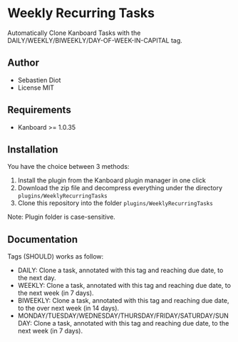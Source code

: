 Weekly Recurring Tasks
==============================

Automatically Clone Kanboard Tasks with the DAILY/WEEKLY/BIWEEKLY/DAY-OF-WEEK-IN-CAPITAL tag.

Author
------

- Sebastien Diot
- License MIT

Requirements
------------

- Kanboard >= 1.0.35

Installation
------------

You have the choice between 3 methods:

1. Install the plugin from the Kanboard plugin manager in one click
2. Download the zip file and decompress everything under the directory `plugins/WeeklyRecurringTasks`
3. Clone this repository into the folder `plugins/WeeklyRecurringTasks`

Note: Plugin folder is case-sensitive.

Documentation
-------------

Tags (SHOULD) works as follow:

- DAILY: Clone a task, annotated with this tag and reaching due date, to the next day.
- WEEKLY: Clone a task, annotated with this tag and reaching due date, to the next week (in 7 days).
- BIWEEKLY: Clone a task, annotated with this tag and reaching due date, to the over next week (in 14 days).
- MONDAY/TUESDAY/WEDNESDAY/THURSDAY/FRIDAY/SATURDAY/SUNDAY: Clone a task, annotated with this tag and reaching due date, to the next week (in 7 days).

